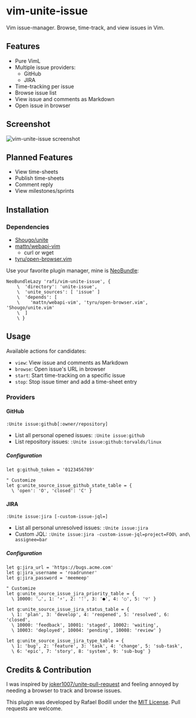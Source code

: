 
# vim-unite-issue
Vim issue-manager. Browse, time-track, and view issues in Vim.

## Features
- Pure VimL
- Multiple issue providers:
  - GitHub
  - JIRA
- Time-tracking per issue
- Browse issue list
- View issue and comments as Markdown
- Open issue in browser

## Screenshot
![vim-unite-issue screenshot](https://paste.xinu.at/FVGDx/)

## Planned Features
- View time-sheets
- Publish time-sheets
- Comment reply
- View milestones/sprints

## Installation
### Dependencies
- [Shougo/unite]
- [mattn/webapi-vim]
  - curl or wget
- [tyru/open-browser.vim]

Use your favorite plugin manager, mine is [NeoBundle]:
```viml
NeoBundleLazy 'rafi/vim-unite-issue', {
	\  'directory': 'unite-issue',
	\  'unite_sources': [ 'issue' ]
	\  'depends': [
	\    'mattn/webapi-vim', 'tyru/open-browser.vim', 'Shougo/unite.vim'
	\  ]
	\ }
```

## Usage
Available actions for candidates:
- `view`: View issue and comments as Markdown
- `browse`: Open issue's URL in browser
- `start`: Start time-tracking on a specific issue
- `stop`: Stop issue timer and add a time-sheet entry

### Providers

#### GitHub
```
:Unite issue:github[:owner/repository]
```
- List all personal opened issues: `:Unite issue:github`
- List repository issues: `:Unite issue:github:torvalds/linux`

##### Configuration
```viml
let g:github_token = '0123456789'

" Customize
let g:unite_source_issue_github_state_table = {
  \ 'open': 'O', 'closed': 'C' }
```

#### JIRA
```
:Unite issue:jira [-custom-issue-jql=]
```
- List all personal unresolved issues: `:Unite issue:jira`
- Custom JQL: `:Unite issue:jira -custom-issue-jql=project=FOO\ and\ assignee=bar`

##### Configuration
```viml
let g:jira_url = 'https://bugs.acme.com'
let g:jira_username = 'roadrunner'
let g:jira_password = 'meemeep'

" Customize
let g:unite_source_issue_jira_priority_table = {
  \ 10000: '◡', 1: '⚡', 2: 'ᛏ', 3: '●', 4: '○', 5: '▽' }

let g:unite_source_issue_jira_status_table = {
  \ 1: 'plan', 3: 'develop', 4: 'reopened', 5: 'resolved', 6: 'closed',
  \ 10000: 'feedback', 10001: 'staged', 10002: 'waiting',
  \ 10003: 'deployed', 10004: 'pending', 10008: 'review' }

let g:unite_source_issue_jira_type_table = {
  \ 1: 'bug', 2: 'feature', 3: 'task', 4: 'change', 5: 'sub-task',
  \ 6: 'epic', 7: 'story', 8: 'system', 9: 'sub-bug' }
```

## Credits & Contribution

I was inspired by [joker1007/unite-pull-request] and feeling annoyed by needing
a browser to track and browse issues.

This plugin was developed by Rafael Bodill under the [MIT License][license].
Pull requests are welcome.

  [Shougo/unite]: https://github.com/Shougo/unite.vim
  [mattn/webapi-vim]: https://github.com/mattn/webapi-vim
  [tyru/open-browser.vim]: https://github.com/tyru/open-browser.vim
  [NeoBundle]: https://github.com/Shougo/neobundle.vim
  [joker1007/unite-pull-request]: https://github.com/joker1007/unite-pull-request
  [license]: ./LICENSE
